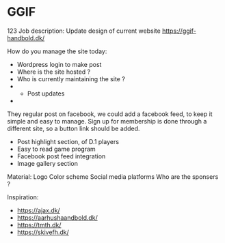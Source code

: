 # GGIF
123
Job description: 
Update design of current website
https://ggif-handbold.dk/

How do you manage the site today:
 - Wordpress login to make post
 - Where is the site hosted ?
 - Who is currently maintaining the site ?
 - - Post updates
 - 

They regular post on facebook, we could add a facebook feed, to keep it simple and easy to manage.
Sign up for membership is done through a different site, so a button link should be added.
- Post highlight section, of D.1 players
- Easy to read game program
- Facebook post feed integration
- Image gallery section

Material:
Logo
Color scheme
Social media platforms
Who are the sponsers ?

Inspiration:
- https://ajax.dk/
- https://aarhushaandbold.dk/
- https://tmth.dk/
- https://skivefh.dk/
